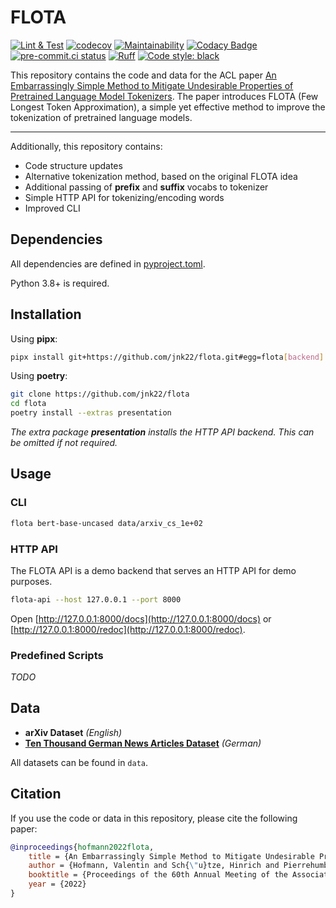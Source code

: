 # FLOTA

[![Lint & Test](https://github.com/jnk22/flota/actions/workflows/ci.yml/badge.svg)](https://github.com/jnk22/flota/actions/workflows/ci.yml)
[![codecov](https://codecov.io/github/jnk22/flota/branch/main/graph/badge.svg?token=Q5F44R4TTQ)](https://codecov.io/github/jnk22/flota)
[![Maintainability](https://api.codeclimate.com/v1/badges/b39bcc206b0667d336c3/maintainability)](https://codeclimate.com/github/jnk22/flota/maintainability)
[![Codacy Badge](https://app.codacy.com/project/badge/Grade/d5ecd4974eca494f82201976f424c2ba)](https://www.codacy.com/gh/jnk22/flota/dashboard?utm_source=github.com&utm_medium=referral&utm_content=jnk22/flota&utm_campaign=Badge_Grade)
[![pre-commit.ci status](https://results.pre-commit.ci/badge/github/jnk22/flota/main.svg)](https://results.pre-commit.ci/latest/github/jnk22/flota/main)
[![Ruff](https://img.shields.io/endpoint?url=https://raw.githubusercontent.com/charliermarsh/ruff/main/assets/badge/v1.json)](https://github.com/charliermarsh/ruff)
[![Code style: black](https://img.shields.io/badge/code%20style-black-000000.svg)](https://github.com/psf/black)

This repository contains the code and data for the ACL paper
[An Embarrassingly Simple Method to Mitigate Undesirable Properties of
Pretrained Language Model Tokenizers](https://aclanthology.org/2022.acl-short.43.pdf).
The paper introduces FLOTA (Few Longest Token Approximation), a simple yet
effective method to improve the tokenization of pretrained language models.

---

Additionally, this repository contains:

- Code structure updates
- Alternative tokenization method, based on the original FLOTA idea
- Additional passing of **prefix** and **suffix** vocabs to tokenizer
- Simple HTTP API for tokenizing/encoding words
- Improved CLI

## Dependencies

All dependencies are defined in [pyproject.toml](pyproject.toml).

Python 3.8+ is required.

## Installation

Using **pipx**:

```bash
pipx install git+https://github.com/jnk22/flota.git#egg=flota[backend]
```

Using **poetry**:

```bash
git clone https://github.com/jnk22/flota
cd flota
poetry install --extras presentation
```

_The extra package **presentation** installs the HTTP API backend.
This can be omitted if not required._

## Usage

### CLI

```bash
flota bert-base-uncased data/arxiv_cs_1e+02
```

### HTTP API

The FLOTA API is a demo backend that serves an HTTP API for demo purposes.

```bash
flota-api --host 127.0.0.1 --port 8000
```

Open [http://127.0.0.1:8000/docs](http://127.0.0.1:8000/docs) or
[http://127.0.0.1:8000/redoc](http://127.0.0.1:8000/redoc).

### Predefined Scripts

_TODO_

## Data

- **arXiv Dataset** _(English)_
- **[Ten Thousand German News Articles Dataset](https://tblock.github.io/10kGNAD/)** _(German)_

All datasets can be found in `data`.

## Citation

If you use the code or data in this repository, please cite the following paper:

```bib
@inproceedings{hofmann2022flota,
    title = {An Embarrassingly Simple Method to Mitigate Undesirable Properties of Pretrained Language Model Tokenizers},
    author = {Hofmann, Valentin and Sch{\"u}tze, Hinrich and Pierrehumbert, Janet},
    booktitle = {Proceedings of the 60th Annual Meeting of the Association for Computational Linguistics},
    year = {2022}
}
```
